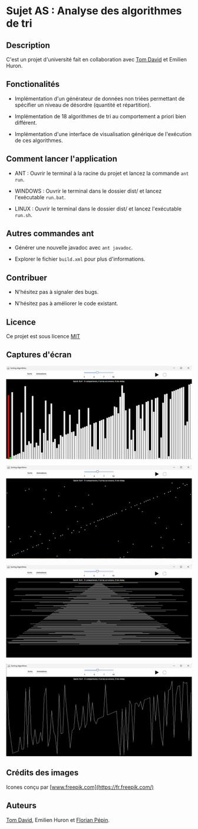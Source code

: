 # Sujet AS : Analyse des algorithmes de tri

## Description

C'est un projet d'université fait en collaboration avec [Tom David](https://github.com/kitoutou999) et Emilien Huron.

## Fonctionalités

+ Implémentation d'un générateur de données non triées permettant de spécifier un niveau de désordre (quantité et répartition).

+ Implémentation de 18 algorithmes de tri au comportement a priori bien différent.

+ Implémentation d'une interface de visualisation générique de l'exécution de ces algorithmes.

## Comment lancer l'application

+ ANT : Ouvrir le terminal à la racine du projet et lancez la commande `ant run`.

+ WINDOWS : Ouvrir le terminal dans le dossier dist/ et lancez l'exécutable `run.bat`.

+ LINUX : Ouvrir le terminal dans le dossier dist/ et lancez l'exécutable `run.sh`.

## Autres commandes ant

+ Générer une nouvelle javadoc avec `ant javadoc`.

+ Explorer le fichier `build.xml` pour plus d'informations.

## Contribuer

+ N'hésitez pas à signaler des bugs.

+ N'hésitez pas à améliorer le code existant.

## Licence

Ce projet est sous licence [MIT](./LICENSE.md)

## Captures d'écran

![animation-vbars](./screenshots/tri-animation-vbars.png)

![animation-points](./screenshots/tri-animation-points.png)

![animation-pyramid](./screenshots/tri-animation-pyramid.png)

![animation-lines](./screenshots/tri-animation-lines.png)

## Crédits des images

Icones conçu par [www.freepik.com](https://fr.freepik.com/)

## Auteurs

[Tom David](https://github.com/kitoutou999), Emilien Huron et [Florian Pépin](https://github.com/florianppn).
